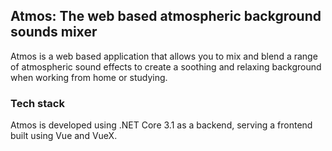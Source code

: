 ## Atmos: The web based atmospheric background sounds mixer

Atmos is a web based application that allows you to mix and blend a range of atmospheric sound effects to create a soothing and relaxing background when working from home or studying.

### Tech stack

Atmos is developed using .NET Core 3.1 as a backend, serving a frontend built using Vue and VueX.